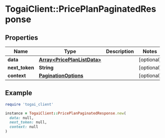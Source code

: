 # TogaiClient::PricePlanPaginatedResponse

## Properties

| Name | Type | Description | Notes |
| ---- | ---- | ----------- | ----- |
| **data** | [**Array&lt;PricePlanListData&gt;**](PricePlanListData.md) |  | [optional] |
| **next_token** | **String** |  | [optional] |
| **context** | [**PaginationOptions**](PaginationOptions.md) |  | [optional] |

## Example

```ruby
require 'togai_client'

instance = TogaiClient::PricePlanPaginatedResponse.new(
  data: null,
  next_token: null,
  context: null
)
```


